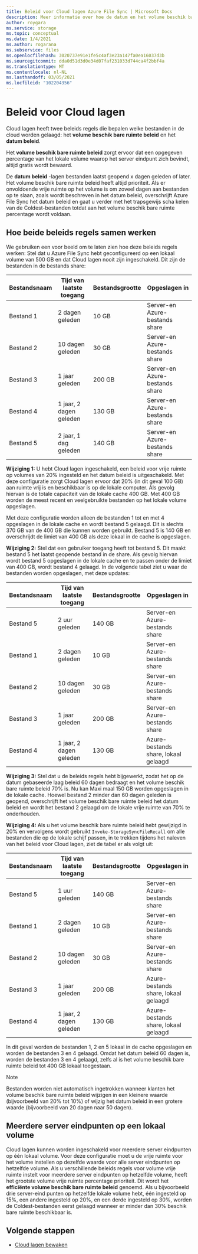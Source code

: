 ```yaml
---
title: Beleid voor Cloud lagen Azure File Sync | Microsoft Docs
description: Meer informatie over hoe de datum en het volume beschik bare ruimte beleid samen werken voor verschillende scenario's.
author: roygara
ms.service: storage
ms.topic: conceptual
ms.date: 1/4/2021
ms.author: rogarana
ms.subservice: files
ms.openlocfilehash: 3020737e91e1fe5c4af3e23a147fa0ea16037d3b
ms.sourcegitcommit: dda0d51d3d0e34d07faf231033d744ca4f2bbf4a
ms.translationtype: MT
ms.contentlocale: nl-NL
ms.lasthandoff: 03/05/2021
ms.locfileid: "102204356"
---
```

# <a name="cloud-tiering-policies"></a>Beleid voor Cloud lagen

Cloud lagen heeft twee beleids regels die bepalen welke bestanden in de cloud worden gelaagd: het **volume beschik bare ruimte beleid** en het **datum beleid**.

Het **volume beschik bare ruimte beleid** zorgt ervoor dat een opgegeven percentage van het lokale volume waarop het server eindpunt zich bevindt, altijd gratis wordt bewaard. 

De **datum beleid** -lagen bestanden laatst geopend x dagen geleden of later. Het volume beschik bare ruimte beleid heeft altijd prioriteit. Als er onvoldoende vrije ruimte op het volume is om zoveel dagen aan bestanden op te slaan, zoals wordt beschreven in het datum beleid, overschrijft Azure File Sync het datum beleid en gaat u verder met het trapsgewijs scha kelen van de Coldest-bestanden totdat aan het volume beschik bare ruimte percentage wordt voldaan.

## <a name="how-both-policies-work-together"></a>Hoe beide beleids regels samen werken

We gebruiken een voor beeld om te laten zien hoe deze beleids regels werken: Stel dat u Azure File Sync hebt geconfigureerd op een lokaal volume van 500 GB en dat Cloud lagen nooit zijn ingeschakeld. Dit zijn de bestanden in de bestands share:

|Bestandsnaam |Tijd van laatste toegang  |Bestandsgrootte  |Opgeslagen in |
|----------|------------------|-----------|----------|
|Bestand 1    | 2 dagen geleden  | 10 GB | Server-en Azure-bestands share
|Bestand 2    | 10 dagen geleden | 30 GB | Server-en Azure-bestands share
|Bestand 3    | 1 jaar geleden | 200 GB | Server-en Azure-bestands share
|Bestand 4    | 1 jaar, 2 dagen geleden | 130 GB | Server-en Azure-bestands share
|Bestand 5    | 2 jaar, 1 dag geleden | 140 GB | Server-en Azure-bestands share

**Wijziging 1:** U hebt Cloud lagen ingeschakeld, een beleid voor vrije ruimte op volumes van 20% ingesteld en het datum beleid is uitgeschakeld. Met deze configuratie zorgt Cloud lagen ervoor dat 20% (in dit geval 100 GB) aan ruimte vrij is en beschikbaar is op de lokale computer. Als gevolg hiervan is de totale capaciteit van de lokale cache 400 GB. Met 400 GB worden de meest recent en veelgebruikte bestanden op het lokale volume opgeslagen.

Met deze configuratie worden alleen de bestanden 1 tot en met 4 opgeslagen in de lokale cache en wordt bestand 5 gelaagd. Dit is slechts 370 GB van de 400 GB die kunnen worden gebruikt. Bestand 5 is 140 GB en overschrijdt de limiet van 400 GB als deze lokaal in de cache is opgeslagen. 

**Wijziging 2:** Stel dat een gebruiker toegang heeft tot bestand 5. Dit maakt bestand 5 het laatst geopende bestand in de share. Als gevolg hiervan wordt bestand 5 opgeslagen in de lokale cache en te passen onder de limiet van 400 GB, wordt bestand 4 gelaagd. In de volgende tabel ziet u waar de bestanden worden opgeslagen, met deze updates:

|Bestandsnaam |Tijd van laatste toegang  |Bestandsgrootte  |Opgeslagen in |
|----------|------------------|-----------|----------|
|Bestand 5    | 2 uur geleden | 140 GB | Server-en Azure-bestands share
|Bestand 1    | 2 dagen geleden  | 10 GB | Server-en Azure-bestands share
|Bestand 2    | 10 dagen geleden | 30 GB | Server-en Azure-bestands share
|Bestand 3    | 1 jaar geleden | 200 GB | Server-en Azure-bestands share
|Bestand 4    | 1 jaar, 2 dagen geleden | 130 GB | Azure-bestands share, lokaal gelaagd

**Wijziging 3:** Stel dat u de beleids regels hebt bijgewerkt, zodat het op de datum gebaseerde laag beleid 60 dagen bedraagt en het volume beschik bare ruimte beleid 70% is. Nu kan Maxi maal 150 GB worden opgeslagen in de lokale cache. Hoewel bestand 2 minder dan 60 dagen geleden is geopend, overschrijft het volume beschik bare ruimte beleid het datum beleid en wordt het bestand 2 gelaagd om de lokale vrije ruimte van 70% te onderhouden.

**Wijziging 4:** Als u het volume beschik bare ruimte beleid hebt gewijzigd in 20% en vervolgens wordt gebruikt `Invoke-StorageSyncFileRecall` om alle bestanden die op de lokale schijf passen, in te trekken tijdens het naleven van het beleid voor Cloud lagen, ziet de tabel er als volgt uit:

|Bestandsnaam |Tijd van laatste toegang  |Bestandsgrootte  |Opgeslagen in |
|----------|------------------|-----------|----------|
|Bestand 5    | 1 uur geleden  | 140 GB | Server-en Azure-bestands share
|Bestand 1    | 2 dagen geleden  | 10 GB | Server-en Azure-bestands share
|Bestand 2    | 10 dagen geleden | 30 GB | Server-en Azure-bestands share
|Bestand 3    | 1 jaar geleden | 200 GB | Azure-bestands share, lokaal gelaagd
|Bestand 4    | 1 jaar, 2 dagen geleden | 130 GB | Azure-bestands share, lokaal gelaagd

In dit geval worden de bestanden 1, 2 en 5 lokaal in de cache opgeslagen en worden de bestanden 3 en 4 gelaagd. Omdat het datum beleid 60 dagen is, worden de bestanden 3 en 4 gelaagd, zelfs al is het volume beschik bare ruimte beleid tot 400 GB lokaal toegestaan.

> [!NOTE] 
> Bestanden worden niet automatisch ingetrokken wanneer klanten het volume beschik bare ruimte beleid wijzigen in een kleinere waarde (bijvoorbeeld van 20% tot 10%) of wijzig het datum beleid in een grotere waarde (bijvoorbeeld van 20 dagen naar 50 dagen).

## <a name="multiple-server-endpoints-on-a-local-volume"></a>Meerdere server eindpunten op een lokaal volume

Cloud lagen kunnen worden ingeschakeld voor meerdere server eindpunten op één lokaal volume. Voor deze configuratie moet u de vrije ruimte voor het volume instellen op dezelfde waarde voor alle server eindpunten op hetzelfde volume. Als u verschillende beleids regels voor volume vrije ruimte instelt voor meerdere server eindpunten op hetzelfde volume, heeft het grootste volume vrije ruimte percentage prioriteit. Dit wordt het **efficiënte volume beschik bare ruimte beleid** genoemd. Als u bijvoorbeeld drie server-eind punten op hetzelfde lokale volume hebt, één ingesteld op 15%, een andere ingesteld op 20%, en een derde ingesteld op 30%, worden de Coldest-bestanden eerst gelaagd wanneer er minder dan 30% beschik bare ruimte beschikbaar is.

## <a name="next-steps"></a>Volgende stappen
* [Cloud lagen bewaken](storage-sync-monitor-cloud-tiering.md)

